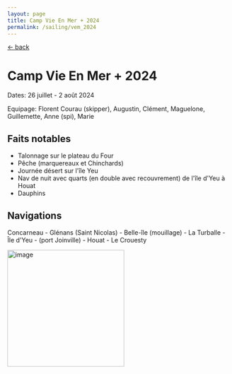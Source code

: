 ```yaml
---
layout: page
title: Camp Vie En Mer + 2024
permalink: /sailing/vem_2024
---
```


[<- back](https://ctiennot.github.io/sailing/)

# Camp Vie En Mer + 2024

Dates: 26 juillet - 2 août 2024

Equipage: Florent Courau (skipper), Augustin, Clément, Maguelone, Guillemette, Anne (spi), Marie

## Faits notables

- Talonnage sur le plateau du Four
- Pêche (marquereaux et Chinchards)
- Journée désert sur l'île Yeu
- Nav de nuit avec quarts (en double avec recouvrement) de l'île d'Yeu à Houat
- Dauphins

## Navigations

Concarneau - Glénans (Saint Nicolas) - Belle-île (mouillage) - La Turballe - Île d'Yeu - (port Joinville) - Houat - Le Crouesty 

<img width="264" alt="image" src="https://github.com/user-attachments/assets/9acd0574-5909-4405-8bb2-911f594f8e62">
